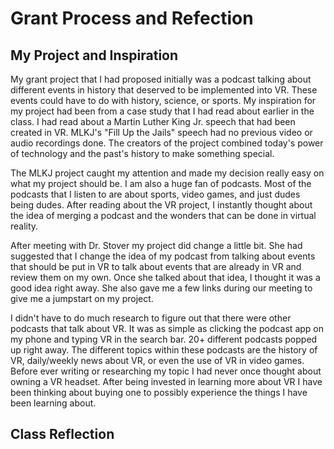 # Grant Process and Refection

## My Project and Inspiration
My grant project that I had proposed initially was a podcast talking about different events in history that deserved to be implemented into VR. These events could have to do with history, science, or sports. My inspiration for my project had been from a case study that I had read about earlier in the class. I had read about a Martin Luther King Jr. speech that had been created in VR. MLKJ's "Fill Up the Jails" speech had no previous video or audio recordings done. The creators of the project combined today's power of technology and the past's history to make something special. 

The MLKJ project caught my attention and made my decision really easy on what my project should be. I am also a huge fan of podcasts. Most of the podcasts that I listen to are about sports, video games, and just dudes being dudes. After reading about the VR project, I instantly thought about the idea of merging a podcast and the wonders that can be done in virtual reality. 

After meeting with Dr. Stover my project did change a little bit. She had suggested that I change the idea of my podcast from talking about events that should be put in VR to talk about events that are already in VR and review them on my own. Once she talked about that idea, I thought it was a good idea right away. She also gave me a few links during our meeting to give me a jumpstart on my project.

I didn't have to do much research to figure out that there were other podcasts that talk about VR. It was as simple as clicking the podcast app on my phone and typing VR in the search bar. 20+ different podcasts popped up right away. The different topics within these podcasts are the history of VR, daily/weekly news about VR, or even the use of VR in video games. Before ever writing or researching my topic I had never once thought about owning a VR headset. After being invested in learning more about VR I have been thinking about buying one to possibly experience the things I have been learning about.

## Class Reflection
